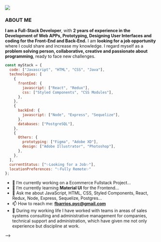 <h1 align="left">
  <!-- <a href="https://git.io/typing-svg"> -->
  <a href="https://fernando-barrios.netlify.app/">
    <img src="https://readme-typing-svg.herokuapp.com/?lines=Hi,+Everyone!+👋;I+am+Fernando+Barrios;Welcome+to+my+repo!&center=true&size=35">
  </a>
</h1>

<h3><strong>ABOUT ME</strong></h3>
<p><strong>I am a Full-Stack Developer</strong>, with <strong>2 years of experience in the Development of Web APPs, Prototyping, Designing User Interfaces and coding for the Front-End and Back-End.</strong> I am <strong>looking for a job opportunity</strong> where I could share and increase my knowledge. I regard myself as a <strong>problem solving person, collaborative, creative and passionate about programming</strong>, ready to face new challenges.<p>

```javascript
const myStack = {
  code: ["Javascript", "HTML", "CSS", "Java"],
  technologies: [
    {
      frontEnd: {
        javascript: ["React", "Redux"],
        css: ["Styled Components", "CSS Modules"],
      },
    },
    {
      backEnd: {
        javascript: ["Node", "Express", "Sequelize"],
      },
      databases: ["PostgreSQL"],
    },
    {
      Others: {
        prototyping: ["Figma", "Adobe XD"],
        design: ["Adobe Illustrator", "Photoshop"],
      },
    },
  ],
  currentStatus: ["✨Looking for a Job✨"],
  locationPreferences: "✨Fully Remote✨"
};
```

- 🔭 I’m currently working on a Ecommerce Fullstack Project...
- 🌱 I’m currently learning <strong>Material UI</strong> for the Frontend...
- 💬 Ask me about JavaScript, HTML, CSS, Styled Components, React, Redux, Node, Express, Sequelize, Postgres...
- 📫 How to reach me: **fbarrios.pyc@gmail.com**
- 💼 During my working life I have worked with teams in areas of sales systems consulting and administrative management for companies, technical support and administration, which have given me not only experience but discipline at work.






<!-- - ⚡ Fun fact: ... -->
<!-- - 🤔 I’m looking for help with ... --> -->
<!-- - 😄 Pronouns: ... -->
<!-- - 👯 I’m looking to collaborate on ...
